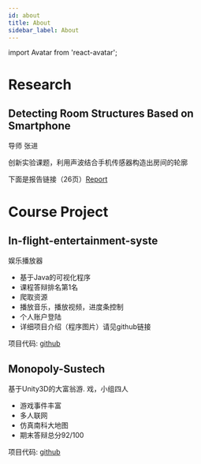 ```yaml
---
id: about
title: About
sidebar_label: About
---
```


import Avatar from 'react-avatar'; 

<Avatar name="田闰心" size="250" src="https://avatars0.githubusercontent.com/u/21023948?s=400&u=e58fbc5dd11690f1bfa846950fd988017a24de81&v=4" round={true}/>

# Research

## Detecting Room Structures Based on Smartphone  

导师 张进

创新实验课题，利用声波结合手机传感器构造出房间的轮廓

<!-- 

![room](./img/mapping.jpg)

 -->

下面是报告链接（26页）[Report](https://drive.google.com/open?id=1sJjOHRu13W4VcdquQ91LaJSBAstT52Um)

# Course Project

## In-flight-entertainment-syste

娱乐播放器

* 基于Java的可视化程序
* 课程答辩排名第1名
* 爬取资源
* 播放音乐，播放视频，进度条控制
* 个人账户登陆
* 详细项目介绍（程序图片）请见github链接

<!-- 

![player](./img/player.jpg)

 -->

项目代码: [github](https://github.com/Airine/In-flight-entertainment-system)

## Monopoly-Sustech

基于Unity3D的大富翁游. 戏，小组四人

* 游戏事件丰富
* 多人联网
* 仿真南科大地图
* 期末答辩总分92/100

<!-- 

![monopoly1](./img/monopoly1.jpg)

 -->

项目代码: [github](https://github.com/Airine/monopoly_assets)

